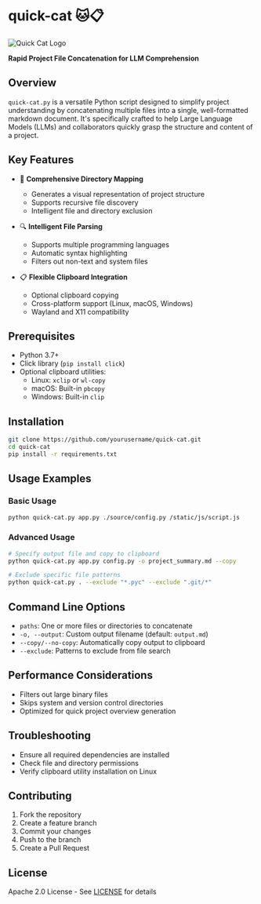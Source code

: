 # quick-cat 🐱📋

![Quick Cat Logo](quickcat.png)

**Rapid Project File Concatenation for LLM Comprehension**

## Overview

`quick-cat.py` is a versatile Python script designed to simplify project understanding by concatenating multiple files into a single, well-formatted markdown document. It's specifically crafted to help Large Language Models (LLMs) and collaborators quickly grasp the structure and content of a project.

## Key Features

- 📂 **Comprehensive Directory Mapping**
  - Generates a visual representation of project structure
  - Supports recursive file discovery
  - Intelligent file and directory exclusion

- 🔍 **Intelligent File Parsing**
  - Supports multiple programming languages
  - Automatic syntax highlighting
  - Filters out non-text and system files

- 📋 **Flexible Clipboard Integration**
  - Optional clipboard copying
  - Cross-platform support (Linux, macOS, Windows)
  - Wayland and X11 compatibility

## Prerequisites

- Python 3.7+
- Click library (`pip install click`)
- Optional clipboard utilities:
  - Linux: `xclip` or `wl-copy`
  - macOS: Built-in `pbcopy`
  - Windows: Built-in `clip`

## Installation

```bash
git clone https://github.com/yourusername/quick-cat.git
cd quick-cat
pip install -r requirements.txt
```

## Usage Examples

### Basic Usage

```bash
python quick-cat.py app.py ./source/config.py /static/js/script.js
```

### Advanced Usage

```bash
# Specify output file and copy to clipboard
python quick-cat.py app.py config.py -o project_summary.md --copy

# Exclude specific file patterns
python quick-cat.py . --exclude "*.pyc" --exclude ".git/*"
```

## Command Line Options

- `paths`: One or more files or directories to concatenate
- `-o, --output`: Custom output filename (default: `output.md`)
- `--copy/--no-copy`: Automatically copy output to clipboard
- `--exclude`: Patterns to exclude from file search

## Performance Considerations

- Filters out large binary files
- Skips system and version control directories
- Optimized for quick project overview generation

## Troubleshooting

- Ensure all required dependencies are installed
- Check file and directory permissions
- Verify clipboard utility installation on Linux

## Contributing

1. Fork the repository
2. Create a feature branch
3. Commit your changes
4. Push to the branch
5. Create a Pull Request

## License

Apache 2.0 License - See [LICENSE](LICENSE) for details
